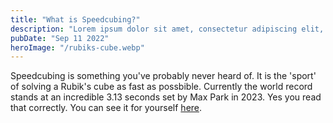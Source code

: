 ```yaml
---
title: "What is Speedcubing?"
description: "Lorem ipsum dolor sit amet, consectetur adipiscing elit, sed do eiusmod tempor incididunt ut labore et dolore magna aliqua."
pubDate: "Sep 11 2022"
heroImage: "/rubiks-cube.webp"
---
```


Speedcubing is something you've probably never heard of. It is the 'sport' of solving a Rubik's cube as fast as possbible. Currently the world record stands at an incredible 3.13 seconds set by Max Park in 2023. Yes you read that correctly. You can see it for yourself [here](https://www.youtube.com/watch?v=gh8HX4itF_w).